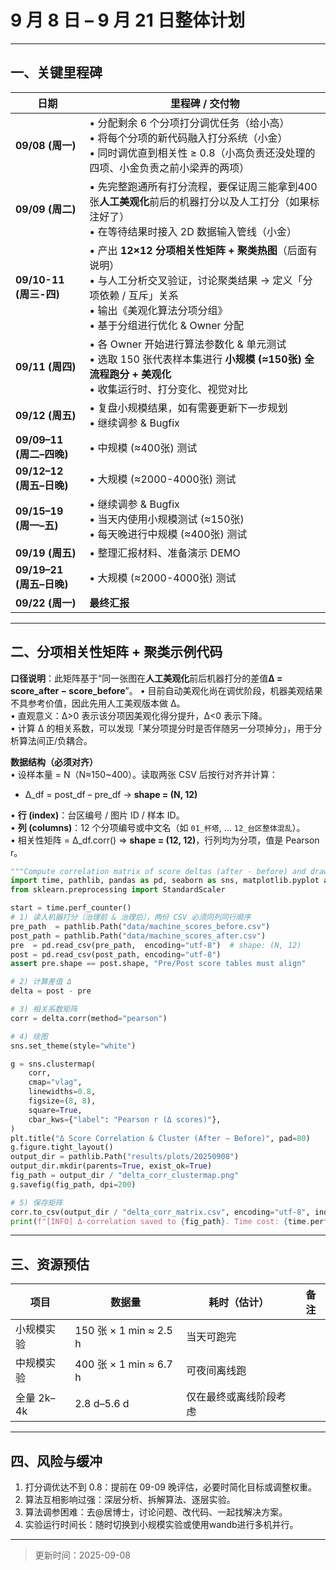 # 9 月 8 日 – 9 月 21 日整体计划
---

## 一、关键里程碑

| 日期 | 里程碑 / 交付物 |
|------|-----------------|
| **09/08 (周一)** | • 分配剩余 6 个分项打分调优任务（给小高）<br/>• 将每个分项的新代码融入打分系统（小金）<br/>• 同时调优直到相关性 ≥ 0.8（小高负责还没处理的四项、小金负责之前小梁弄的两项） |
| **09/09 (周二)** | • 先完整跑通所有打分流程，要保证周三能拿到400张**人工美观化**前后的机器打分以及人工打分（如果标注好了）<br/>• 在等待结果时接入 2D 数据输入管线（小金） |
| **09/10-11 (周三-四)** | • 产出 **12×12 分项相关性矩阵 + 聚类热图**（后面有说明）<br/>• 与人工分析交叉验证，讨论聚类结果 → 定义「分项依赖 / 互斥」关系<br/>• 输出《美观化算法分项分组》<br/>• 基于分组进行优化 & Owner 分配 |
| **09/11 (周四)** | • 各 Owner 开始进行算法参数化 & 单元测试<br/>• 选取 150 张代表样本集进行 **小规模 (≈150张) 全流程跑分 + 美观化**<br/>• 收集运行时、打分变化、视觉对比 |
| **09/12 (周五)** | • 复盘小规模结果，如有需要更新下一步规划<br/>• 继续调参 & Bugfix |
| **09/09–11 (周二–四晚)** | • 中规模 (≈400张) 测试 |
| **09/12–12 (周五–日晚)** | • 大规模 (≈2000-4000张) 测试 |
| **09/15–19 (周一–五)** | • 继续调参 & Bugfix<br/>• 当天内使用小规模测试 (≈150张) <br/>• 每天晚进行中规模 (≈400张) 测试 |
| **09/19 (周五)** | • 整理汇报材料、准备演示 DEMO |
| **09/19–21 (周五–日晚)** | • 大规模 (≈2000-4000张) 测试 |
| **09/22 (周一)** | **最终汇报** |

---

## 二、分项相关性矩阵 + 聚类示例代码

**口径说明**：此矩阵基于“同一张图在**人工美观化**前后机器打分的差值**Δ = score_after − score_before**”。
• 目前自动美观化尚在调优阶段，机器美观结果不具参考价值，因此先用人工美观版本做 Δ。<br/>
• 直观意义：Δ>0 表示该分项因美观化得分提升，Δ<0 表示下降。<br/>• 计算 Δ 的相关系数，可以发现「某分项提分时是否伴随另一分项掉分」，用于分析算法间正/负耦合。

**数据结构（必须对齐）**  
• 设样本量 = N（N≈150~400）。读取两张 CSV 后按行对齐并计算：  
 - Δ_df = post_df – pre_df → **shape = (N, 12)**  

• **行 (index)**：台区编号 / 图片 ID / 样本 ID。  
• **列 (columns)**：12 个分项编号或中文名（如 `01_杆塔`, … `12_台区整体混乱`）。  
• 相关性矩阵 = Δ_df.corr() ⇒ **shape = (12, 12)**，行列均为分项，值是 Pearson r。

```python
"""Compute correlation matrix of score deltas (after - before) and draw clustered heatmap."""
import time, pathlib, pandas as pd, seaborn as sns, matplotlib.pyplot as plt
from sklearn.preprocessing import StandardScaler

start = time.perf_counter()
# 1) 读入机器打分（治理前 & 治理后），两份 CSV 必须同列同行顺序
pre_path  = pathlib.Path("data/machine_scores_before.csv")
post_path = pathlib.Path("data/machine_scores_after.csv")
pre  = pd.read_csv(pre_path,  encoding="utf-8")  # shape: (N, 12)
post = pd.read_csv(post_path, encoding="utf-8")
assert pre.shape == post.shape, "Pre/Post score tables must align"

# 2) 计算差值 Δ
delta = post - pre

# 3) 相关系数矩阵
corr = delta.corr(method="pearson")

# 4) 绘图
sns.set_theme(style="white")

g = sns.clustermap(
    corr,
    cmap="vlag",
    linewidths=0.8,
    figsize=(8, 8),
    square=True,
    cbar_kws={"label": "Pearson r (Δ scores)"},
)
plt.title("Δ Score Correlation & Cluster (After − Before)", pad=80)
g.figure.tight_layout()
output_dir = pathlib.Path("results/plots/20250908")
output_dir.mkdir(parents=True, exist_ok=True)
fig_path = output_dir / "delta_corr_clustermap.png"
g.savefig(fig_path, dpi=200)

# 5) 保存矩阵
corr.to_csv(output_dir / "delta_corr_matrix.csv", encoding="utf-8", index=True)
print(f"[INFO] Δ-correlation saved to {fig_path}. Time cost: {time.perf_counter() - start:.1f}s")
```

---

## 三、资源预估

| 项目 | 数据量 | 耗时（估计） | 备注 |
|------|--------|--------------|------|
| 小规模实验 | 150 张 × 1 min ≈ 2.5 h | 当天可跑完 |
| 中规模实验 | 400 张 × 1 min ≈ 6.7 h | 可夜间离线跑 |
| 全量 2k–4k | 2.8 d–5.6 d | 仅在最终或离线阶段考虑 |

---

## 四、风险与缓冲

1. 打分调优达不到 0.8：提前在 09-09 晚评估，必要时简化目标或调整权重。  
2. 算法互相影响过强：深层分析、拆解算法、逐层实验。  
3. 算法调参困难：去@居博士，讨论问题、改代码、一起找解决方案。  
4. 实验运行时间长：随时切换到小规模实验或使用wandb进行多机并行。

---

> 更新时间：2025-09-08  